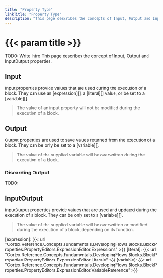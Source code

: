 ```yaml
---
title: "Property Type"
linkTitle: "Property Type"
description: "This page describes the concepts of Input, Output and InputOutput properties."
---
```


# {{< param title >}}

TODO: Write intro
This page describes the concept of Input, Output and InputOutput properties.

## Input

Input properties provide values that are used during the execution of a block. They can use an [expression][], a [literal][] value, or be set to a [variable][].

>The value of an input property will not be modified during the execution of a block.

## Output

Output properties are used to save values returned from the execution of a block. They can be only be set to a [variable][].
>The value of the supplied variable will be overwritten during the execution of a block.

### Discarding Output

TODO:

## InputOutput

InputOutput properties provide values that are used and updated during the execution of a block. They can be only set to a [variable][].
>The value of the supplied variable will be overwritten or modified during the execution of a block, depending on its function.

[expression]: {{< url "Cortex.Reference.Concepts.Fundamentals.DevelopingFlows.Blocks.BlockProperties.PropertyEditors.ExpressionEditor.Expressions" >}}
[literal]: {{< url "Cortex.Reference.Concepts.Fundamentals.DevelopingFlows.Blocks.BlockProperties.PropertyEditors.ExpressionEditor.Literals" >}}
[variable]: {{< url "Cortex.Reference.Concepts.Fundamentals.DevelopingFlows.Blocks.BlockProperties.PropertyEditors.ExpressionEditor.VariableReference" >}}
